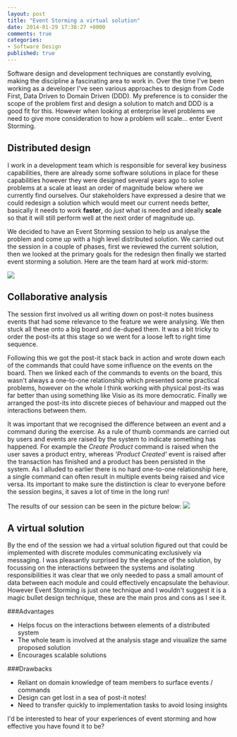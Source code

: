 ```yaml
---
layout: post
title: "Event Storming a virtual solution"
date: 2014-01-29 17:38:27 +0000
comments: true
categories:
- Software Design
published: true
---
```


Software design and development techniques are constantly evolving, making the discipline a fascinating area to work in. Over the time I've been working as a developer I've seen various approaches to design from Code First, Data Driven to Domain Driven (DDD). My preference is to consider the scope of the problem first and design a solution to match and DDD is a good fit for this. However when looking at enterprise level problems we need to give more consideration to how a problem will scale... enter Event Storming. 

## Distributed design

I work in a development team which is responsible for several key business capabilities, there are already some software solutions in place for these capabilities however they were designed several years ago to solve problems at a scale at least an order of magnitude below where we currently find ourselves. Our stakeholders have expressed a desire that we could redesign a solution which would meet our current needs better, basically it needs to work **faster**, do *just* what is needed and ideally **scale** so that it will still perform well at the next order of magnitude up.

We decided to have an Event Storming session to help us analyse the problem and come up with a high level distributed solution. We carried out the session in a couple of phases, first we reviewed the current solution, then we looked at the primary goals for the redesign then finally we started event storming a solution. Here are the team hard at work mid-storm:

<img src="http://imageshack.com/a/img542/5968/1l37.jpg" class="alignleft" alttext="Octopress Logo"  />

## Collaborative analysis

The session first involved us all writing down on post-it notes business events that had some relevance to the feature we were analysing. We then stuck all these onto a big board and de-duped them. It was a bit tricky to order the post-its at this stage so we went for a loose left to right time sequence.

Following this we got the post-it stack back in action and wrote down each of the commands that could have some influence on the events on the board. Then we linked each of the commands to events on the board, this wasn't always a one-to-one relationship which presented some practical problems, however on the whole I think working with physical post-its was far better than using something like Visio as its more democratic. Finally we arranged the post-its into discrete pieces of behaviour and mapped out the interactions between them.  

It was important that we recognised the difference between an event and a command during the exercise. As a rule of thumb commands are carried out by users and events are raised by the system to indicate something has happened. For example the *Create Product* command is raised when the user saves a product entry, whereas *'Product Created'* event is raised after the transaction has finished and a product has been persisted in the system. As I alluded to earlier there is no hard one-to-one relationship here, a single command can often result in multiple events being raised and vice versa. Its important to make sure the distinction is clear to everyone before the session begins, it saves a lot of time in the long run!  

The results of our session can be seen in the picture below:
<img src="http://imageshack.com/a/img34/1388/bbid.jpg" class="alignleft" alttext="Octopress Logo"  />

## A virtual solution

By the end of the session we had a virtual solution figured out that could be implemented with discrete modules communicating exclusively via messaging. I was pleasantly surprised by the elegance of the solution, by focussing on the interactions between the systems and isolating responsibilities it was clear that we only needed to pass a small amount of data between each module and could effectively encapsulate the behaviour. However Event Storming is just one technique and I wouldn't suggest it is a magic bullet design technique, these are the main pros and cons as I see it.

###Advantages

- Helps focus on the interactions between elements of a distributed system
- The whole team is involved at the analysis stage and visualize the same proposed solution
- Encourages scalable solutions

###Drawbacks

- Reliant on domain knowledge of team members to surface events / commands 
- Design can get lost in a sea of post-it notes!
- Need to transfer quickly to implementation tasks to avoid losing insights 

I'd be interested to hear of your experiences of event storming and how effective you have found it to be?





    
  

          




